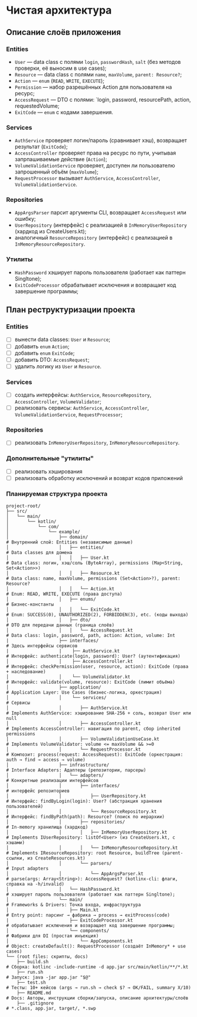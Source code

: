 # Чистая архитектура
## Описание слоёв приложения
### Entities
- `User` — data class с полями `login`, `passwordHash`, `salt` (без методов проверки, её выносим в use cases);
- `Resource` — data class с полями `name`, `maxVolume`, `parent: Resource?`;
- `Action` — `enum` (`READ`, `WRITE`, `EXECUTE`);
- `Permission` — набор разрешённых Action для пользователя на ресурс;
- `AccessRequest` — DTO с полями: `login, password, resourcePath, action, requestedVolume;
- `ExitCode` — `enum` с кодами завершения.
### Services
- `AuthService` проверяет логин/пароль (сравнивает хэш), возвращает результат (`ExitCode`);
- `AccessController` проверяет права на ресурс по пути, учитывая запрпашиваемые действие (`Action`);
- `VolumeValidationService` проверяет, доступен ли пользователю запрошенный объём (`maxVolume`);
- `RequestProcessor` вызывает `AuthService`, `AccessController`, `VolumeValidationService`.
### Repositories
- `AppArgsParser` парсит аргументы CLI, возвращает `AccessRequest` или ошибку;
- `UserRepository` (интерфейс) с реализацией в `InMemoryUserRepository` (хардкод из CreateUsers.kt);
- аналогичный `ResourceRepository` (интерфейс) с реализацией в `InMemoryResourceRepository`.
### Утилиты
- `HashPassword` хэширует пароль пользователя (работает как паттерн Singltone);
- `ExitCodeProcessor` обрабатывает исключения и возвращает код завершение программы;
## План реструктуризации проекта
### Entities
- [ ] вынести data classes: `User` и `Resource`;
- [ ] добавить `enum` `Action`;
- [ ] добавить `enum` `ExitCode`;
- [ ] добавить DTO: `AccessRequest`;
- [ ] удалить логику из `User` и `Resource`.
### Services
- [ ] создать интерфейсы: `AuthService`, `ResourceRepository`, `AccessController`, `VolumeValidator`;
- [ ] реализовать сервисы: `AuthService`, `AccessController`, `VolumeValidationService`, `RequestProcessor`;
### Repositories
- [ ] реализовать `InMemoryUserRepository`, `InMemoryResourceRepository`.
### Дополнительные "утилиты"
- [ ] реализовать хэширования
- [ ] реализовать обработку исключений и возврат кодов приложений
### Планируемая структура проекта
```
project-root/
├── src/
│   └── main/
│       └── kotlin/
│           └── com/
│               └── example/
│                   ├── domain/                                       # Внутренний слой: Entities (независимые данные)
│                   │   ├── entities/                                 # Data classes для домена
│                   │   │   ├── User.kt                               # Data class: логин, хэш/соль (ByteArray), permissions (Map<String, Set<Action>>)
│                   │   │   ├── Resource.kt                           # Data class: name, maxVolume, permissions (Set<Action>?), parent: Resource?
│                   │   │   └── Action.kt                             # Enum: READ, WRITE, EXECUTE (права доступа)
│                   │   ├── enums/                                    # Бизнес-константы
│                   │   │   └── ExitCode.kt                           # Enum: SUCCESS(0), UNAUTHORIZED(2), FORBIDDEN(3), etc. (коды выхода)
│                   │   ├── dto/                                      # DTO для передачи данных (граница слоёв)
│                   │   │   └── AccessRequest.kt                      # Data class: login, password, path, action: Action, volume: Int
|                   ├── interfaces/                                   # Здесь интерфейсы сервисов
|                   |    ├── AuthService.kt                           # Интерфейс: authenticate(login, password): User? (аутентификация)
│                   │    ├── AccessController.kt                      # Интерфейс: checkPermission(user, resource, action): ExitCode (права + наследование)
│                   │    └── VolumeValidator.kt                       # Интерфейс: validate(volume, resource): ExitCode (лимит объёма)
│                   ├── application/                                  # Application Layer: Use Cases (бизнес-логика, оркестрация)
│                   │    └── services/                                # Сервисы
│                   │       ├── AuthService.kt                        # Implements AuthService: хэширование SHA-256 + соль, возврат User или null
│                   │       ├── AccessController.kt                   # Implements AccessController: навигация по parent, сбор inherited permissions
│                   │       ├── VolumeValidationUseCase.kt            # Implements VolumeValidator: volume <= maxVolume && >=0
│                   │       └── RequestProcessor.kt                   # Композит: process(request: AccessRequest): ExitCode (оркестрация: auth → find → access → volume)
│                   ├── infrastructure/                               # Interface Adapters: Адаптеры (репозитории, парсеры)
│                   │   └── adapters/                                 # Конкретные реализации интерфейсов
│                   │       ├── interfaces/                           # интерфейс репозиториев
│                   │           ├── UserRepository.kt                 # Интерфейс: findByLogin(login): User? (абстракция хранения пользователей)
│                   │           └── ResourceRepository.kt             # Интерфейс: findByPath(path): Resource? (поиск по иерархии)
│                   │       ├── repositories/                         # In-memory хранилища (хардкод)
│                   │       │   ├── InMemoryUserRepository.kt         # Implements IUserRepository: listOf<User> (из CreateUsers.kt, с хэшами)
│                   │       │   └── InMemoryResourceRepository.kt     # Implements IResourceRepository: root Resource, buildTree (parent-ссылки, из CreateResources.kt)
│                   │       └── parsers/                              # Input adapters
│                   │           └── AppArgsParser.kt                  # parse(args: Array<String>): AccessRequest? (kotlinx-cli: флаги, справка на -h/invalid)
│                   │   └── HashPassword.kt                           # хэширует пароль пользователя (работает как паттерн Singltone);
│                   └── main/                                         # Frameworks & Drivers: Точка входа, инфраструктура
│                       ├── Main.kt                                   # Entry point: парсинг → фабрика → process → exitProcess(code)
|                       ├── ExitCodeProcessor.kt                      # обрабатывает исключения и возвращает код завершение программы;
│                       └── components/                               # Фабрики для DI (простая инъекция)
│                           └── AppComponents.kt                      # Object: createDefault(): RequestProcessor (создаёт InMemory* + use cases)
└── (root files: скрипты, docs)
    ├── build.sh                                                      # Сборка: kotlinc -include-runtime -d app.jar src/main/kotlin/**/*.kt
    ├── run.sh                                                        # Запуск: java -jar app.jar "$@"
    ├── test.sh                                                       # Тесты: 10+ кейсов (args → run.sh → check $? → OK/FAIL, summary X/10)
    ├── README.md                                                     # Docs: Авторы, инструкции сборки/запуска, описание архитектуры/слоёв
    ├── .gitignore                                                    # *.class, app.jar, target/, *.swp
```
